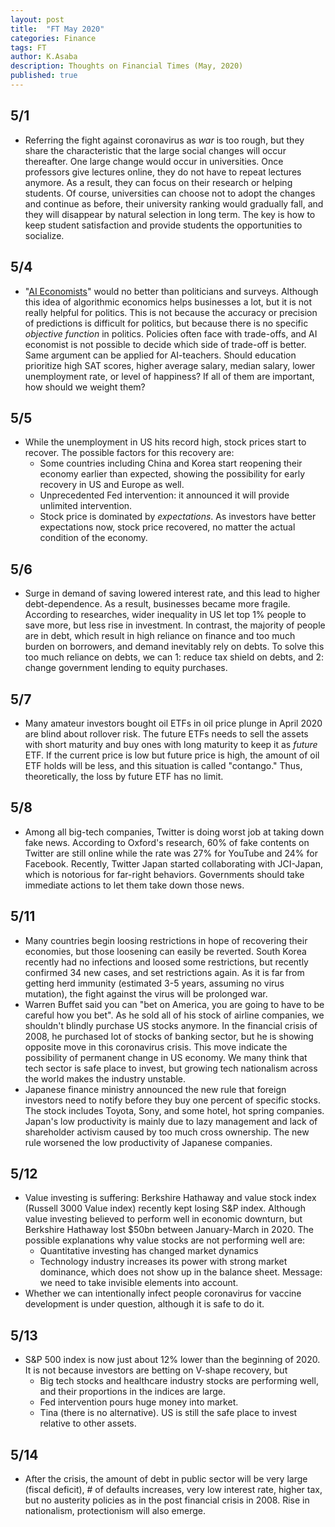 ```yaml
---
layout: post
title:  "FT May 2020"
categories: Finance
tags: FT
author: K.Asaba
description: Thoughts on Financial Times (May, 2020)
published: true
---
```


## 5/1
- Referring the fight against coronavirus as *war* is too rough, but they share the characteristic that the large social changes will occur thereafter. One large change would occur in universities. Once professors give lectures online, they do not have to repeat lectures anymore. As a result, they can focus on their research or helping students. Of course, universities can choose not to adopt the changes and continue as before, their university ranking would gradually fall, and they will disappear by natural selection in long term. The key is how to keep student satisfaction and provide students the opportunities to socialize.

## 5/4
- "[AI Economists](https://on.ft.com/3fjWign)" would no better than politicians and surveys. Although this idea of algorithmic economics helps businesses a lot, but it is not really helpful for politics. This is not because the accuracy or precision of predictions is difficult for politics, but because there is no specific *objective function* in politics. Policies often face with trade-offs, and AI economist is not possible to decide which side of trade-off is better. Same argument can be applied for AI-teachers. Should education prioritize high SAT scores, higher average salary, median salary, lower unemployment rate, or level of happiness? If all of them are important, how should we weight them?

## 5/5
- While the unemployment in US hits record high, stock prices start to recover. The possible factors for this recovery are:
    - Some countries including China and Korea start reopening their economy earlier than expected, showing the possibility for early recovery in US and Europe as well.
    - Unprecedented Fed intervention: it announced it will provide unlimited intervention.
    - Stock price is dominated by *expectations*. As investors have better expectations now, stock price recovered, no matter the actual condition of the economy.

## 5/6
- Surge in demand of saving lowered interest rate, and this lead to higher debt-dependence. As a result, businesses became more fragile. According to researches, wider inequality in US let top 1% people to save more, but less rise in investment. In contrast, the majority of people are in debt, which result in high reliance on finance and too much burden on borrowers, and demand inevitably rely on debts. To solve this too much reliance on debts, we can 1: reduce tax shield on debts, and 2: change government lending to equity purchases.


## 5/7
- Many amateur investors bought oil ETFs in oil price plunge in April 2020 are blind about rollover risk. The future ETFs needs to sell the assets with short maturity and buy ones with long maturity to keep it as *future* ETF. If the current price is low but future price is high, the amount of oil ETF holds will be less, and this situation is called "contango." Thus, theoretically, the loss by future ETF has no limit.

## 5/8
- Among all big-tech companies, Twitter is doing worst job at taking down fake news. According to Oxford's research, 60% of fake contents on Twitter are still online while the rate was 27% for YouTube and 24% for Facebook. Recently, Twitter Japan started collaborating with JCI-Japan, which is notorious for far-right behaviors. Governments should take immediate actions to let them take down those news.

## 5/11
- Many countries begin loosing restrictions in hope of recovering their economies, but those loosening can easily be reverted. South Korea recently had no infections and loosed some restrictions, but recently confirmed 34 new cases, and set restrictions again. As it is far from getting herd immunity (estimated 3-5 years, assuming no virus mutation), the fight against the virus will be prolonged war.
- Warren Buffet said you can "bet on America, you are going to have to be careful how you bet". As he sold all of his stock of airline companies, we shouldn't blindly purchase US stocks anymore. In the financial crisis of 2008, he purchased lot of stocks of banking sector, but he is showing opposite move in this coronavirus crisis. This move indicate the possibility of permanent change in US economy. We many think that tech sector is safe place to invest, but growing tech nationalism across the world makes the industry unstable.
- Japanese finance ministry announced the new rule that foreign investors need to notify before they buy one percent of specific stocks. The stock includes Toyota, Sony, and some hotel, hot spring companies. Japan's low productivity is mainly due to lazy management and lack of shareholder activism caused by too much cross ownership. The new rule worsened the low productivity of Japanese companies.

## 5/12
- Value investing is suffering: Berkshire Hathaway and value stock index (Russell 3000 Value index) recently kept losing S&P index. Although value investing believed to perform well in economic downturn, but Berkshire Hathaway lost $50bn between January-March in 2020. The possible explanations why value stocks are not performing well are:
    - Quantitative investing has changed market dynamics
    - Technology industry increases its power with strong market dominance, which does not show up in the balance sheet.
    Message: we need to take invisible elements into account. 
- Whether we can intentionally infect people coronavirus for vaccine development is under question, although it is safe to do it.

## 5/13
- S&P 500 index is now just about 12% lower than the beginning of 2020. It is not because investors are betting on V-shape recovery, but
    - Big tech stocks and healthcare industry stocks are performing well, and their proportions in the indices are large.
    - Fed intervention pours huge money into market.
    - Tina (there is no alternative). US is still the safe place to invest relative to other assets.

## 5/14
- After the crisis, the amount of debt in public sector will be very large (fiscal deficit), # of defaults increases, very low interest rate, higher tax, but no austerity policies as in the post financial crisis in 2008. Rise in nationalism, protectionism will also emerge. 
